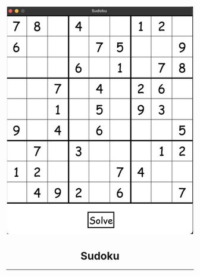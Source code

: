 <p align="center">
    <img alt="Sudoku" src="/SudokuBoard.png" width="500" />
</p>

<h1 align="center">Sudoku</h1>
<hr>
